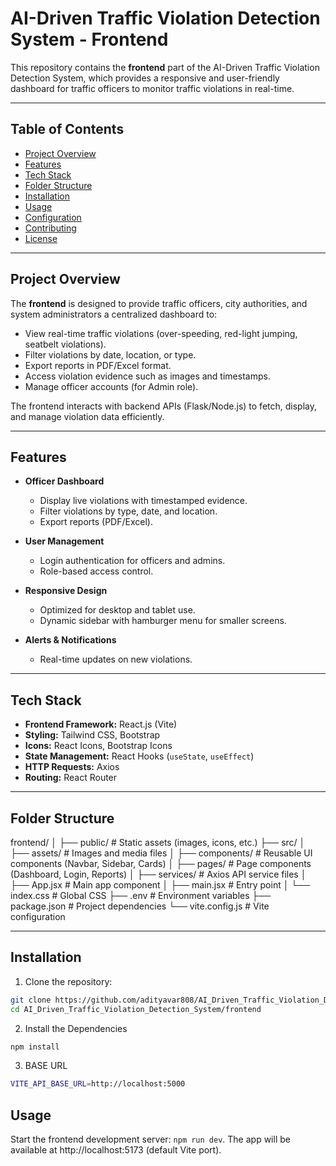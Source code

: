 # AI-Driven Traffic Violation Detection System - Frontend

This repository contains the **frontend** part of the AI-Driven Traffic Violation Detection System, which provides a responsive and user-friendly dashboard for traffic officers to monitor traffic violations in real-time.

---

## Table of Contents

- [Project Overview](#project-overview)
- [Features](#features)
- [Tech Stack](#tech-stack)
- [Folder Structure](#folder-structure)
- [Installation](#installation)
- [Usage](#usage)
- [Configuration](#configuration)
- [Contributing](#contributing)
- [License](#license)

---

## Project Overview

The **frontend** is designed to provide traffic officers, city authorities, and system administrators a centralized dashboard to:

- View real-time traffic violations (over-speeding, red-light jumping, seatbelt violations).
- Filter violations by date, location, or type.
- Export reports in PDF/Excel format.
- Access violation evidence such as images and timestamps.
- Manage officer accounts (for Admin role).

The frontend interacts with backend APIs (Flask/Node.js) to fetch, display, and manage violation data efficiently.

---

## Features

- **Officer Dashboard**
  - Display live violations with timestamped evidence.
  - Filter violations by type, date, and location.
  - Export reports (PDF/Excel).
  
- **User Management**
  - Login authentication for officers and admins.
  - Role-based access control.
  
- **Responsive Design**
  - Optimized for desktop and tablet use.
  - Dynamic sidebar with hamburger menu for smaller screens.

- **Alerts & Notifications**
  - Real-time updates on new violations.
  
---

## Tech Stack

- **Frontend Framework:** React.js (Vite)
- **Styling:** Tailwind CSS, Bootstrap
- **Icons:** React Icons, Bootstrap Icons
- **State Management:** React Hooks (`useState`, `useEffect`)
- **HTTP Requests:** Axios
- **Routing:** React Router

---

## Folder Structure

frontend/
│
├── public/ # Static assets (images, icons, etc.)
├── src/
│ ├── assets/ # Images and media files
│ ├── components/ # Reusable UI components (Navbar, Sidebar, Cards)
│ ├── pages/ # Page components (Dashboard, Login, Reports)
│ ├── services/ # Axios API service files
│ ├── App.jsx # Main app component
│ ├── main.jsx # Entry point
│ └── index.css # Global CSS
├── .env # Environment variables
├── package.json # Project dependencies
└── vite.config.js # Vite configuration


---

## Installation

1. Clone the repository:

```bash
git clone https://github.com/adityavar808/AI_Driven_Traffic_Violation_Detection_System.git
cd AI_Driven_Traffic_Violation_Detection_System/frontend
```

2. Install the Dependencies

```bash
npm install
```

3. BASE URL

```bash
VITE_API_BASE_URL=http://localhost:5000
```

## Usage 
Start the frontend development server: ```npm run dev```.
The app will be available at http://localhost:5173 (default Vite port).